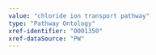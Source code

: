 ```yaml
---
value: "chloride ion transport pathway"
type: "Pathway Ontology"
xref-identifier: "0001350"
xref-dataSource: "PW"
---
```

